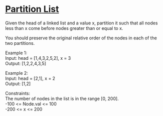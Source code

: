# [Partition List](https://leetcode.com/problems/partition-list/)

Given the head of a linked list and a value x, partition it such that all nodes less than x come before nodes greater than or equal to x.  

You should preserve the original relative order of the nodes in each of the two partitions.  

Example 1:  
Input: head = [1,4,3,2,5,2], x = 3  
Output: [1,2,2,4,3,5]  

Example 2:  
Input: head = [2,1], x = 2  
Output: [1,2]  
 
Constraints:  
The number of nodes in the list is in the range [0, 200].   
-100 <= Node.val <= 100   
-200 <= x <= 200   